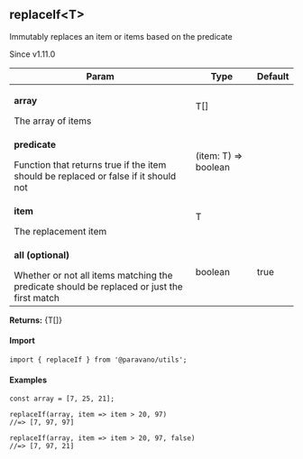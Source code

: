 <h2>replaceIf&lt;T&gt;</h2>
<p>Immutably replaces an item or items based on the predicate</p>
<p>Since v1.11.0</p>
<table>
      <thead>
      <tr>
        <th>Param</th>
        <th>Type</th><th>Default</th></tr>
      </thead>
      <tbody><tr><td><p><b>array</b></p>The array of items</td><td>T[]</td><td></td></tr><tr><td><p><b>predicate</b></p>Function that returns true if the item should be replaced or false if it should not</td><td>(item: T) =&gt; boolean</td><td></td></tr><tr><td><p><b>item</b></p>The replacement item</td><td>T</td><td></td></tr><tr><td><p><b>all <span>(optional)</span></b></p>Whether or not all items matching the predicate should be replaced or just the first match</td><td>boolean</td><td>true</td></tr></tbody>
    </table><p><b>Returns:</b> {T[]}</p>
<h4>Import</h4>

```
import { replaceIf } from '@paravano/utils';
```

  <h4>Examples</h4>




```    
const array = [7, 25, 21];

replaceIf(array, item => item > 20, 97)  
//=> [7, 97, 97]

replaceIf(array, item => item > 20, 97, false)  
//=> [7, 97, 21]
```

    